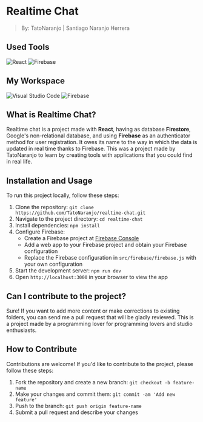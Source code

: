 # Realtime Chat
> By: TatoNaranjo | Santiago Naranjo Herrera

## Used Tools
![React](https://img.shields.io/badge/react-%2320232a.svg?style=for-the-badge&logo=react&logoColor=%2361DAFB)
![Firebase](https://img.shields.io/badge/firebase-%23039BE5.svg?style=for-the-badge&logo=firebase)

## My Workspace
![Visual Studio Code](https://img.shields.io/badge/Visual%20Studio%20Code-0078d7.svg?style=for-the-badge&logo=visual-studio-code&logoColor=white)
![Firebase](https://img.shields.io/badge/firebase-a08021?style=for-the-badge&logo=firebase&logoColor=ffcd34)

## What is Realtime Chat?
Realtime chat is a project made with **React**, having as database **Firestore**, Google's non-relational database, and using **Firebase** as an authenticator method for user registration. It owes its name to the way in which the data is updated in real time thanks to Firebase. This was a project made by TatoNaranjo to learn by creating tools with applications that you could find in real life.

## Installation and Usage
To run this project locally, follow these steps:

1. Clone the repository: `git clone https://github.com/TatoNaranjo/realtime-chat.git`
2. Navigate to the project directory: `cd realtime-chat`
3. Install dependencies: `npm install`
4. Configure Firebase:
   - Create a Firebase project at [Firebase Console](https://console.firebase.google.com/)
   - Add a web app to your Firebase project and obtain your Firebase configuration
   - Replace the Firebase configuration in `src/firebase/firebase.js` with your own configuration
5. Start the development server: `npm run dev`
6. Open `http://localhost:3000` in your browser to view the app

## Can I contribute to the project?
Sure! If you want to add more content or make corrections to existing folders, you can send me a pull request that will be gladly reviewed. This is a project made by a programming lover for programming lovers and studio enthusiasts.

## How to Contribute
Contributions are welcome! If you'd like to contribute to the project, please follow these steps:

1. Fork the repository and create a new branch: `git checkout -b feature-name`
2. Make your changes and commit them: `git commit -am 'Add new feature'`
3. Push to the branch: `git push origin feature-name`
4. Submit a pull request and describe your changes


